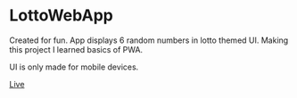 # LottoWebApp
Created for fun. App displays 6 random numbers in lotto themed UI. Making this project I learned basics of PWA. 

UI is only made for mobile devices.


[Live](https://n3rsti.github.io/LottoWebApp/)

